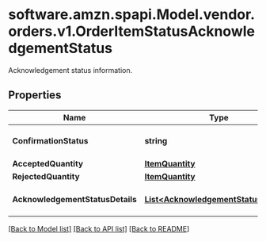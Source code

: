 # software.amzn.spapi.Model.vendor.orders.v1.OrderItemStatusAcknowledgementStatus
Acknowledgement status information.

## Properties

Name | Type | Description | Notes
------------ | ------------- | ------------- | -------------
**ConfirmationStatus** | **string** | Confirmation status of line item. | [optional] 
**AcceptedQuantity** | [**ItemQuantity**](ItemQuantity.md) |  | [optional] 
**RejectedQuantity** | [**ItemQuantity**](ItemQuantity.md) |  | [optional] 
**AcknowledgementStatusDetails** | [**List&lt;AcknowledgementStatusDetails&gt;**](AcknowledgementStatusDetails.md) | Details of item quantity confirmed. | [optional] 

[[Back to Model list]](../README.md#documentation-for-models) [[Back to API list]](../README.md#documentation-for-api-endpoints) [[Back to README]](../README.md)

